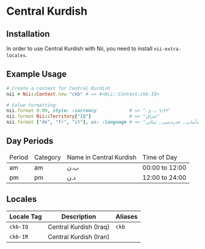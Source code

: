 <!-- This file has been generated. Source: src/docs/languages/_template.md.erb -->

# Central Kurdish

## Installation

In order to use Central Kurdish with Nii, you need to install `nii-extra-locales`.

## Example Usage

``` ruby
# Create a context for Central Kurdish
nii = Nii::Context.new "ckb" # => #<Nii::Context:ckb-IQ>

# Value formatting
nii.format 9.99, style: :currency            # => "٩٫٩٩ د.ع.‏"
nii.format Nii::Territory["IQ"]              # => "عێراق"
nii.format ["de", "fr", "it"], as: :language # => "ئەڵمانی, فەرەنسی, ئیتالی"
```

## Day Periods


<table>
  <thead>
    <tr>
      <td>Period</td>
      <td>Category</td>
      <td>Name in Central Kurdish</td>
      <td>Time of Day</td>
    </tr>
  </thead>
  <tbody>
    <tr>
      <td>am</td>
      <td>am</td>
      <td>ب.ن</td>
      <td>00:00 to 12:00</td>
    </tr>
    <tr>
      <td>pm</td>
      <td>pm</td>
      <td>د.ن</td>
      <td>12:00 to 24:00</td>
    </tr>
  </tbody>
</table>



## Locales

<table>
  <thead>
    <tr>
      <th>Locale Tag</th>
      <th>Description</th>
      <th>Aliases</th>
    </tr>
  </thead>
  <tbody>
    <tr>
      <td><code>ckb-IQ</code></td>
      <td>Central Kurdish (Iraq)</td>
      <td><code>ckb</code></td>
    </tr>
    <tr>
      <td><code>ckb-IR</code></td>
      <td>Central Kurdish (Iran)</td>
      <td></td>
    </tr>
  </tbody>
</table>

